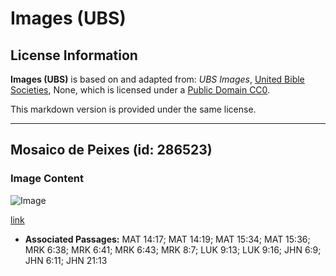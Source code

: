 # Images (UBS)

## License Information

**Images (UBS)** is based on and adapted from: _UBS Images_, [United Bible Societies](https://unitedbiblesocieties.org/), None, which is licensed under a [Public Domain CC0](https://creativecommons.org/public-domain/cc0/).

This markdown version is provided under the same license.



--------------------------------

## Mosaico de Peixes (id: 286523)

### Image Content

![Image](https://cdn.aquifer.bible/aquifer-content/resources/Media/WEB-0227_fish_mosaic.jpg)

[link](https://cdn.aquifer.bible/aquifer-content/resources/Media/WEB-0227_fish_mosaic.jpg)

* **Associated Passages:** MAT 14:17; MAT 14:19; MAT 15:34; MAT 15:36; MRK 6:38; MRK 6:41; MRK 6:43; MRK 8:7; LUK 9:13; LUK 9:16; JHN 6:9; JHN 6:11; JHN 21:13

